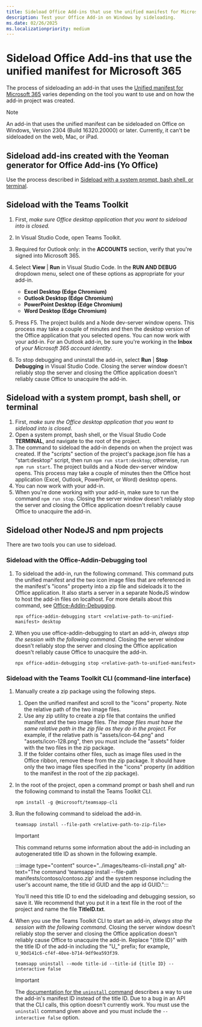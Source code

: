 ```yaml
---
title: Sideload Office Add-ins that use the unified manifest for Microsoft 365
description: Test your Office Add-in on Windows by sideloading.
ms.date: 02/26/2025
ms.localizationpriority: medium
---
```


# Sideload Office Add-ins that use the unified manifest for Microsoft 365

The process of sideloading an add-in that uses the [Unified manifest for Microsoft 365](../develop/json-manifest-overview.md) varies depending on the tool you want to use and on how the add-in project was created. 

> [!NOTE]
> An add-in that uses the unified manifest can be sideloaded on Office on Windows, Version 2304 (Build 16320.20000) or later. Currently, it can't be sideloaded on the web, Mac, or iPad.

## Sideload add-ins created with the Yeoman generator for Office Add-ins (Yo Office)

Use the process described in [Sideload with a system prompt, bash shell, or terminal](#sideload-with-a-system-prompt-bash-shell-or-terminal).

## Sideload with the Teams Toolkit

1. First, *make sure Office desktop application that you want to sideload into is closed.*
1. In Visual Studio Code, open Teams Toolkit.
1. Required for Outlook only: in the **ACCOUNTS** section, verify that you're signed into Microsoft 365.
1. Select **View** | **Run** in Visual Studio Code. In the **RUN AND DEBUG** dropdown menu, select one of these options as appropriate for your add-in.
 
    - **Excel Desktop (Edge Chromium)**
    - **Outlook Desktop (Edge Chromium)**
    - **PowerPoint Desktop (Edge Chromium)**
    - **Word Desktop (Edge Chromium)**

1. Press F5. The project builds and a Node dev-server window opens. This process may take a couple of minutes and then the desktop version of the Office application that you selected opens. You can now work with your add-in. For an Outlook add-in, be sure you're working in the **Inbox** of *your Microsoft 365 account identity*.
1. To stop debugging and uninstall the add-in, select **Run** | **Stop Debugging** in Visual Studio Code. Closing the server window doesn't reliably stop the server and closing the Office application doesn't reliably cause Office to unacquire the add-in.

## Sideload with a system prompt, bash shell, or terminal

1. First, *make sure the Office desktop application that you want to sideload into is closed.*
1. Open a system prompt, bash shell, or the Visual Studio Code **TERMINAL**, and navigate to the root of the project.
1. The command to sideload the add-in depends on when the project was created. If the "scripts" section of the project's package.json file has a "start:desktop" script, then run `npm run start:desktop`; otherwise, run `npm run start`. The project builds and a Node dev-server window opens. This process may take a couple of minutes then the Office host application (Excel, Outlook, PowerPoint, or Word) desktop opens.
1. You can now work with your add-in.
1. When you're done working with your add-in, make sure to run the command `npm run stop`. Closing the server window doesn't reliably stop the server and closing the Office application doesn't reliably cause Office to unacquire the add-in.

## Sideload other NodeJS and npm projects

There are two tools you can use to sideload.

### Sideload with the Office-Addin-Debugging tool

1. To sideload the add-in, run the following command. This command puts the unified manifest and the two icon image files that are referenced in the manifest's "icons" property into a zip file and sideloads it to the Office application. It also starts a server in a separate NodeJS window to host the add-in files on localhost. For more details about this command, see [Office-Addin-Debugging](https://www.npmjs.com/package/office-addin-debugging).

    ```command&nbsp;line
    npx office-addin-debugging start <relative-path-to-unified-manifest> desktop
    ``` 

1. When you use office-addin-debugging to start an add-in, *always stop the session with the following command*. Closing the server window doesn't reliably stop the server and closing the Office application doesn't reliably cause Office to unacquire the add-in.

    ```command&nbsp;line
    npx office-addin-debugging stop <relative-path-to-unified-manifest>
    ``` 

### Sideload with the Teams Toolkit CLI (command-line interface) 

1. Manually create a zip package using the following steps.

    1. Open the unified manifest and scroll to the "icons" property. Note the relative path of the two image files.
    1. Use any zip utility to create a zip file that contains the unified manifest and the two image files. *The image files must have the same relative path in the zip file as they do in the project.* For example, if the relative path is "assets/icon-64.png" and "assets/icon-128.png", then you must include the "assets" folder with the two files in the zip package. 
    1. If the folder contains other files, such as image files used in the Office ribbon, remove these from the zip package. It should have only the two image files specified in the "icons" property (in addition to the manifest in the root of the zip package). 

1. In the root of the project, open a command prompt or bash shell and run the following command to install the Teams Toolkit CLI.

    ```command&nbsp;line
    npm install -g @microsoft/teamsapp-cli
    ```

1. Run the following command to sideload the add-in.

    ```command&nbsp;line
    teamsapp install --file-path <relative-path-to-zip-file>
    ```

    > [!IMPORTANT]
    > This command returns some information about the add-in including an autogenerated title ID as shown in the following example.
    >
    > :::image type="content" source="../images/teams-cli-install.png" alt-text="The command 'teamsapp install --file-path manifests/contoso/contoso.zip' and the system response including the user's account name, the title id GUID and the app id GUID.":::
    >
    > You'll need this title ID to end the sideloading and debugging session, so save it. We recommend that you put it in a text file in the root of the project and name the file **TitleID.txt**.

1. When you use the Teams Toolkit CLI to start an add-in, *always stop the session with the following command*. Closing the server window doesn't reliably stop the server and closing the Office application doesn't reliably cause Office to unacquire the add-in. Replace "{title ID}" with the title ID of the add-in including the "U_" prefix; for example, `U_90d141c6-cf4f-40ee-b714-9df9ea593f39`.

    ```command&nbsp;line
    teamsapp uninstall --mode title-id --title-id {title ID} --interactive false
    ```

    > [!IMPORTANT]
    > The [documentation for the `uninstall` command](/microsoftteams/platform/toolkit/teams-toolkit-cli?pivots=version-three#teamsapp-uninstall) describes a way to use the add-in's manifest ID instead of the title ID. Due to a bug in an API that the CLI calls, this option doesn't currently work. You must use the `uninstall` command given above and you must include the `--interactive false` option.

